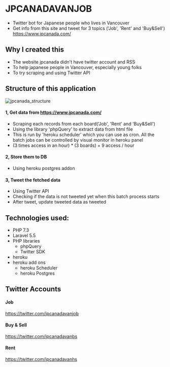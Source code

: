 # JPCANADAVANJOB
- Twitter bot for Japanese people who lives in Vancouver
- Get info from this site and tweet for 3 topics ('Job', 'Rent' and  'Buy&Sell')
https://www.jpcanada.com/

## Why I created this
- The website jpcanada didn't have twitter account and RSS
- To help japanese people in Vancouver, especially young folks
- To try scraping and using Twitter API

## Structure of this application
![jpcanada_structure](https://user-images.githubusercontent.com/15808541/76873672-4f355880-682b-11ea-8274-8e6ae4fadca7.png)

#### 1, Get data from https://www.jpcanada.com/
- Scraping each records from each board('Job', 'Rent' and  'Buy&Sell')
- Using the library 'phpQuery' to extract data from html file
- This is run by 'heroku scheduler' which you can use as cron. All the batch jobs can be controlled by visual monitor in heroku panel
- (3 times access in an hour) * (3 boards) = 9 access / hour
#### 2, Store them to DB
- Using heroku postgres addon
#### 3, Tweet the fetched data
- Using Twitter API
- Checking if the data is not tweeted yet when this batch process starts
- After tweet, update tweeted data as tweeted

## Technologies used:
- PHP 7.3
- Laravel 5.5
- PHP libraries
    - phpQuery
    - Twitter SDK
- heroku
- heroku add ons
    - heroku Scheduler
    - heroku Postgres

## Twitter Accounts
#### Job
https://twitter.com/jpcanadavanjob

#### Buy & Sell
https://twitter.com/jpcanadavanbs

#### Rent
https://twitter.com/jpcanadavanhs

